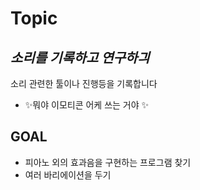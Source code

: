 # Topic
## _소리를 기록하고 연구하긔_

소리 관련한 툴이나 진행등을 기록합니다

- ✨뭐야 이모티콘 어케 쓰는 거야 ✨

## GOAL
- 피아노 외의 효과음을 구현하는 프로그램 찾기 
- 여러 바리에이션을 두기

